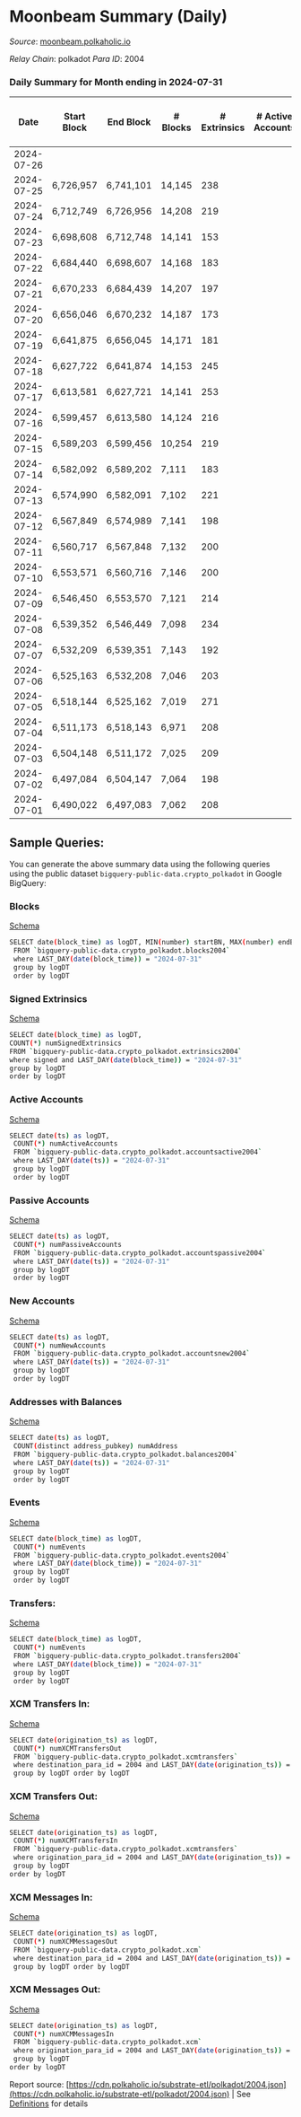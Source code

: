 # Moonbeam Summary (Daily)

_Source_: [moonbeam.polkaholic.io](https://moonbeam.polkaholic.io)

*Relay Chain*: polkadot
*Para ID*: 2004



### Daily Summary for Month ending in 2024-07-31


| Date    | Start Block | End Block | # Blocks | # Extrinsics | # Active Accounts | # Passive Accounts | # New Accounts | # Addresses | # Events  | # Transfers ($USD) | # XCM Transfers In ($USD) | # XCM Transfers Out ($USD) | # XCM In | # XCM Out | Issues |
|---------|-------------|-----------|----------|--------------|-------------------|--------------------|----------------|-------------|-----------|--------------------|---------------------------|----------------------------|----------|-----------|--------|
| 2024-07-26 |  |  |  |  |  |  |  |  |  |   |   |   |  |  |  |
| 2024-07-25 | 6,726,957 | 6,741,101 | 14,145 | 238 |  |  |  |  | 695,992 | 15,810 ($2,167,800.31) |   |   |  |  |  |
| 2024-07-24 | 6,712,749 | 6,726,956 | 14,208 | 219 |  |  |  | 1,727,588 | 623,549 | 10,960 ($4,528,735.92) |   |   |  |  |  |
| 2024-07-23 | 6,698,608 | 6,712,748 | 14,141 | 153 |  |  |  | 1,727,113 | 664,666 | 15,982 ($2,168,352.83) |   |   |  |  |  |
| 2024-07-22 | 6,684,440 | 6,698,607 | 14,168 | 183 |  |  |  | 1,726,433 | 628,079 | 11,064 ($1,452,739.74) |   |   |  |  |  |
| 2024-07-21 | 6,670,233 | 6,684,439 | 14,207 | 197 |  |  |  | 1,726,010 | 724,699 | 10,809 ($1,400,018.80) |   |   |  |  |  |
| 2024-07-20 | 6,656,046 | 6,670,232 | 14,187 | 173 |  |  |  | 1,725,778 | 620,924 | 7,998 ($1,073,299.79) |   |   |  |  |  |
| 2024-07-19 | 6,641,875 | 6,656,045 | 14,171 | 181 |  |  |  | 1,725,303 | 584,073 | 11,040 ($1,658,454.55) |   |   |  |  |  |
| 2024-07-18 | 6,627,722 | 6,641,874 | 14,153 | 245 |  |  |  | 1,725,294 | 708,754 | 13,878 ($2,083,447.37) |   |   |  |  |  |
| 2024-07-17 | 6,613,581 | 6,627,721 | 14,141 | 253 |  |  |  | 1,724,828 | 611,321 | 11,045 ($1,776,339.81) |   |   |  |  |  |
| 2024-07-16 | 6,599,457 | 6,613,580 | 14,124 | 216 |  |  |  | 1,724,332 | 651,491 | 13,577 ($2,538,962.65) |   |   |  |  |  |
| 2024-07-15 | 6,589,203 | 6,599,456 | 10,254 | 219 |  |  |  | 1,723,989 | 650,279 | 12,664 ($2,157,965.55) |   |   |  |  |  |
| 2024-07-14 | 6,582,092 | 6,589,202 | 7,111 | 183 |  |  |  | 1,723,607 | 679,857 | 13,733 ($4,710,620.58) |   |   |  |  |  |
| 2024-07-13 | 6,574,990 | 6,582,091 | 7,102 | 221 |  |  |  | 1,723,365 | 575,672 | 9,733 ($1,247,058.59) |   |   |  |  |  |
| 2024-07-12 | 6,567,849 | 6,574,989 | 7,141 | 198 |  |  |  | 1,723,256 | 686,143 | 11,656 ($1,508,049.98) |   |   |  |  |  |
| 2024-07-11 | 6,560,717 | 6,567,848 | 7,132 | 200 |  |  |  | 1,722,864 | 586,358 | 12,062 ($2,042,934.48) |   |   |  |  |  |
| 2024-07-10 | 6,553,571 | 6,560,716 | 7,146 | 200 |  |  |  | 1,722,096 | 589,594 | 12,992 ($1,649,430.75) |   |   |  |  |  |
| 2024-07-09 | 6,546,450 | 6,553,570 | 7,121 | 214 |  |  |  | 1,721,035 | 704,637 | 13,001 ($1,147,333.06) |   |   |  |  |  |
| 2024-07-08 | 6,539,352 | 6,546,449 | 7,098 | 234 |  |  |  |  | 817,253 | 15,619 ($2,032,526.29) |   |   |  |  |  |
| 2024-07-07 | 6,532,209 | 6,539,351 | 7,143 | 192 |  |  |  |  | 621,607 | 13,365 ($2,110,224.91) |   |   |  |  |  |
| 2024-07-06 | 6,525,163 | 6,532,208 | 7,046 | 203 |  |  |  |  | 796,627 | 14,249 ($2,154,816.94) |   |   |  |  |  |
| 2024-07-05 | 6,518,144 | 6,525,162 | 7,019 | 271 |  |  |  |  | 786,980 | 25,196 ($3,799,035.71) |   |   |  |  |  |
| 2024-07-04 | 6,511,173 | 6,518,143 | 6,971 | 208 |  |  |  |  | 661,618 | 15,326 ($2,203,137.62) |   |   |  |  |  |
| 2024-07-03 | 6,504,148 | 6,511,172 | 7,025 | 209 |  |  |  |  | 594,213 | 14,036 ($1,767,779.35) |   |   |  |  |  |
| 2024-07-02 | 6,497,084 | 6,504,147 | 7,064 | 198 |  |  |  |  | 569,929 | 10,395 ($1,649,003.99) |   |   |  |  |  |
| 2024-07-01 | 6,490,022 | 6,497,083 | 7,062 | 208 |  |  |  |  | 705,516 | 14,143 ($1,609,404.47) |   |   |  |  |  |

## Sample Queries:
You can generate the above summary data using the following queries using the public dataset `bigquery-public-data.crypto_polkadot` in Google BigQuery:


### Blocks 

[Schema](https://github.com/colorfulnotion/substrate-etl/blob/main/schema/blocks.json)

```bash
SELECT date(block_time) as logDT, MIN(number) startBN, MAX(number) endBN, COUNT(*) numBlocks 
 FROM `bigquery-public-data.crypto_polkadot.blocks2004`  
 where LAST_DAY(date(block_time)) = "2024-07-31" 
 group by logDT 
 order by logDT
```

### Signed Extrinsics 

[Schema](https://github.com/colorfulnotion/substrate-etl/blob/main/schema/extrinsics.json)

```bash
SELECT date(block_time) as logDT, 
COUNT(*) numSignedExtrinsics 
FROM `bigquery-public-data.crypto_polkadot.extrinsics2004`  
where signed and LAST_DAY(date(block_time)) = "2024-07-31" 
group by logDT 
order by logDT
```

### Active Accounts 

[Schema](https://github.com/colorfulnotion/substrate-etl/blob/main/schema/accountsactive.json)

```bash
SELECT date(ts) as logDT, 
 COUNT(*) numActiveAccounts 
 FROM `bigquery-public-data.crypto_polkadot.accountsactive2004` 
 where LAST_DAY(date(ts)) = "2024-07-31" 
 group by logDT 
 order by logDT
```

### Passive Accounts 

[Schema](https://github.com/colorfulnotion/substrate-etl/blob/main/schema/accountspassive.json)

```bash
SELECT date(ts) as logDT, 
 COUNT(*) numPassiveAccounts 
 FROM `bigquery-public-data.crypto_polkadot.accountspassive2004` 
 where LAST_DAY(date(ts)) = "2024-07-31" 
 group by logDT 
 order by logDT
```

### New Accounts 

[Schema](https://github.com/colorfulnotion/substrate-etl/blob/main/schema/accountsnew.json)

```bash
SELECT date(ts) as logDT, 
 COUNT(*) numNewAccounts 
 FROM `bigquery-public-data.crypto_polkadot.accountsnew2004` 
 where LAST_DAY(date(ts)) = "2024-07-31" 
 group by logDT
 order by logDT
```

### Addresses with Balances 

[Schema](https://github.com/colorfulnotion/substrate-etl/blob/main/schema/balances.json)

```bash
SELECT date(ts) as logDT,
 COUNT(distinct address_pubkey) numAddress 
 FROM `bigquery-public-data.crypto_polkadot.balances2004` 
 where LAST_DAY(date(ts)) = "2024-07-31" 
 group by logDT 
 order by logDT
```

### Events 

[Schema](https://github.com/colorfulnotion/substrate-etl/blob/main/schema/events.json)

```bash
SELECT date(block_time) as logDT, 
 COUNT(*) numEvents 
 FROM `bigquery-public-data.crypto_polkadot.events2004` 
 where LAST_DAY(date(block_time)) = "2024-07-31" 
 group by logDT 
 order by logDT
```

### Transfers:

[Schema](https://github.com/colorfulnotion/substrate-etl/blob/main/schema/transfers.json)

```bash
SELECT date(block_time) as logDT, 
 COUNT(*) numEvents 
 FROM `bigquery-public-data.crypto_polkadot.transfers2004` 
 where LAST_DAY(date(block_time)) = "2024-07-31" 
 group by logDT 
 order by logDT
```

### XCM Transfers In: 

[Schema](https://github.com/colorfulnotion/substrate-etl/blob/main/schema/xcmtransfers.json)

```bash
SELECT date(origination_ts) as logDT, 
 COUNT(*) numXCMTransfersOut 
 FROM `bigquery-public-data.crypto_polkadot.xcmtransfers` 
 where destination_para_id = 2004 and LAST_DAY(date(origination_ts)) = "2024-07-31" 
 group by logDT order by logDT
```

### XCM Transfers Out: 

[Schema](https://github.com/colorfulnotion/substrate-etl/blob/main/schema/xcmtransfers.json)

```bash
SELECT date(origination_ts) as logDT, 
 COUNT(*) numXCMTransfersIn 
 FROM `bigquery-public-data.crypto_polkadot.xcmtransfers` 
 where origination_para_id = 2004 and LAST_DAY(date(origination_ts)) = "2024-07-31" 
 group by logDT 
order by logDT
```

### XCM Messages In: 

[Schema](https://github.com/colorfulnotion/substrate-etl/blob/main/schema/xcm.json)

```bash
SELECT date(origination_ts) as logDT, 
 COUNT(*) numXCMMessagesOut 
 FROM `bigquery-public-data.crypto_polkadot.xcm` 
 where destination_para_id = 2004 and LAST_DAY(date(origination_ts)) = "2024-07-31" 
 group by logDT order by logDT
```

### XCM Messages Out: 

[Schema](https://github.com/colorfulnotion/substrate-etl/blob/main/schema/xcm.json)

```bash
SELECT date(origination_ts) as logDT, 
 COUNT(*) numXCMMessagesIn 
 FROM `bigquery-public-data.crypto_polkadot.xcm` 
 where origination_para_id = 2004 and LAST_DAY(date(origination_ts)) = "2024-07-31" 
 group by logDT 
order by logDT
```


Report source: [https://cdn.polkaholic.io/substrate-etl/polkadot/2004.json](https://cdn.polkaholic.io/substrate-etl/polkadot/2004.json) | See [Definitions](/DEFINITIONS.md) for details
